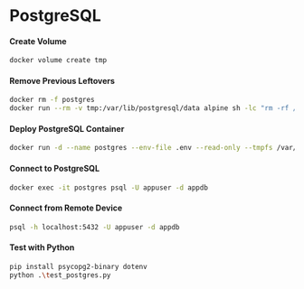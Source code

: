 # PostgreSQL

#### Create Volume
```bash
docker volume create tmp
```

#### Remove Previous Leftovers
```bash
docker rm -f postgres
docker run --rm -v tmp:/var/lib/postgresql/data alpine sh -lc "rm -rf /var/lib/postgresql/data/* /var/lib/postgresql/data/..?* /var/lib/postgresql/data/.[!.]*"
```

#### Deploy PostgreSQL Container
```bash
docker run -d --name postgres --env-file .env --read-only --tmpfs /var/run/postgresql:rw,mode=1777 --tmpfs /tmp:rw,mode=1777 -v tmp:/var/lib/postgresql/data:rw -v "${PWD}/postgresql.conf:/etc/postgresql/postgresql.conf:ro" -v "${PWD}/pg_hba.conf:/etc/postgresql/pg_hba.conf:ro" -p 5432:5432 postgres:17-alpine -c config_file=/etc/postgresql/postgresql.conf -c hba_file=/etc/postgresql/pg_hba.conf
```

#### Connect to PostgreSQL
```bash
docker exec -it postgres psql -U appuser -d appdb
```

#### Connect from Remote Device
```bash
psql -h localhost:5432 -U appuser -d appdb
```

#### Test with Python
```bash
pip install psycopg2-binary dotenv
python .\test_postgres.py
```
